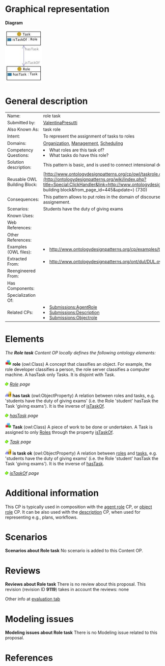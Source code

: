 #  Graphical representation


__Diagram__




[![Image:taskrole.jpg](./Taskrole.jpg)](../Image/Taskrole.jpg.md "Image:taskrole.jpg")




#  General description




|  |  |
| --- | --- |
|  Name: |  role task |
|  Submitted by: | [ValentinaPresutti](../User/ValentinaPresutti.md "User:ValentinaPresutti") |
|  Also Known As: |  task role |
|  Intent: |  To represent the assignment of tasks to roles |
|  Domains: | [Organization](../Community/Organization.md "Community:Organization"), [Management](../Community/Management.md "Community:Management"), [Scheduling](../Community/Scheduling.md "Community:Scheduling") |
|  Competency Questions: | <li> What roles are this task of?</li><li> What tasks do have this role?</li> |
|  Solution description: |  This pattern is basic, and is used to connect intensional descriptions of actions (tasks) and objects (roles). |
|  Reusable OWL Building Block: | [http://www.ontologydesignpatterns.org/cp/owl/taskrole.owl](http://ontologydesignpatterns.org/wiki/index.php?title=Special:ClickHandler&link=http://www.ontologydesignpatterns.org/cp/owl/taskrole.owl&message=OWL building block&from_page_id=445&update=) (730) |
|  Consequences: |  This pattern allows to put roles in the domain of discourse. It does not allow to model time indexed task assignement. |
|  Scenarios: |  Students have the duty of giving exams |
|  Known Uses: |  |
|  Web References: |  |
|  Other References: |  |
|  Examples (OWL files): | <li><a class="external free" href="http://www.ontologydesignpatterns.org/cp/examples/taskrole/ex1.owl" rel="nofollow" title="http://www.ontologydesignpatterns.org/cp/examples/taskrole/ex1.owl">http://www.ontologydesignpatterns.org/cp/examples/taskrole/ex1.owl</a></li> |
|  Extracted From: | <li><a class="external free" href="http://www.ontologydesignpatterns.org/ont/dul/DUL.owl" rel="nofollow" title="http://www.ontologydesignpatterns.org/ont/dul/DUL.owl">http://www.ontologydesignpatterns.org/ont/dul/DUL.owl</a></li> |
|  Reengineered From: |  |
|  Has Components: |  |
|  Specialization Of: |  |
|  Related CPs: | <li><a href="../AgentRole/AgentRole.md" title="Submissions:AgentRole">Submissions:AgentRole</a></li><li><a href="../Description/Description.md" title="Submissions:Description">Submissions:Description</a></li><li><a href="../Objectrole/Objectrole.md" title="Submissions:Objectrole">Submissions:Objectrole</a></li> |


  




#  Elements


_The __Role task__ Content OP locally defines the following ontology elements:_




[![Class](./20px-Class.gif)](../Image/Class.gif.md "Class") __role__ (owl:Class) A concept that classifies an object. For example, the role developer classifies a person, the role server classifies a computer machine. A hasTask only Tasks. It is disjoint with Task. 



 [![](./11px-ArrowRight.gif)](../Image/ArrowRight.gif.md "ArrowRight.gif") _[Role](../AgentRole/AgentRole.md "Submissions:Role task/Role") page_

[![ObjectProperty](./20px-ObjectProperty.gif)](../Image/ObjectProperty.gif.md "ObjectProperty") __has task__ (owl:ObjectProperty) A relation between roles and tasks, e.g. 'students have the duty of giving exams' (i.e. the Role 'student' hasTask the Task 'giving exams'). It is the inverse of  [isTaskOf](./Role_task/isTaskOf.md "Submissions:Role task/isTaskOf"). 



 [![](./11px-ArrowRight.gif)](../Image/ArrowRight.gif.md "ArrowRight.gif") _[hasTask](./Affordance/hasTask.md "Submissions:Role task/hasTask") page_

[![Class](./20px-Class.gif)](../Image/Class.gif.md "Class") __Task__ (owl:Class) A piece of work to be done or undertaken. A Task is assigned to only  [Roles](../AgentRole/AgentRole.md "Submissions:Role task/Role") through the property  [isTaskOf](./Role_task/isTaskOf.md "Submissions:Role task/isTaskOf"). 



 [![](./11px-ArrowRight.gif)](../Image/ArrowRight.gif.md "ArrowRight.gif") _[Task](./Affordance/hasTask.md "Submissions:Role task/Task") page_

[![ObjectProperty](./20px-ObjectProperty.gif)](../Image/ObjectProperty.gif.md "ObjectProperty") __is task ok__ (owl:ObjectProperty) A relation between  [roles](../AgentRole/AgentRole.md "Submissions:Role task/Role") and  [tasks](./Affordance/hasTask.md "Submissions:Role task/Task"), e.g. 'students have the duty of giving exams' (i.e. the Role 'student' hasTask the Task 'giving exams'). It is the inverse of  [hasTask](./Affordance/hasTask.md "Submissions:Role task/hasTask"). 



 [![](./11px-ArrowRight.gif)](../Image/ArrowRight.gif.md "ArrowRight.gif") _[isTaskOf](./Role_task/isTaskOf.md "Submissions:Role task/isTaskOf") page_
#  Additional information


This CP is typically used in composition with the  [agent role](../AgentRole/AgentRole.md "Submissions:AgentRole") CP, or  [object role](../Objectrole/Objectrole.md "Submissions:Objectrole") CP. It can be also used with the  [description](../Description/Description.md "Submissions:Description") CP, when used for representing e.g., plans, workflows.



#  Scenarios



__Scenarios about Role task__
No scenario is added to this Content OP.




#  Reviews



__Reviews about Role task__
There is no review about this proposal.
This revision (revision ID __9119__) takes in account the reviews: none


Other info at [evaluation tab](http://ontologydesignpatterns.org/wiki/index.php?title=Submissions:Role_task&action=evaluation "http://ontologydesignpatterns.org/wiki/index.php?title=Submissions:Role_task&action=evaluation")




  




#  Modeling issues



__Modeling issues about Role task__
There is no Modeling issue related to this proposal.




  




#  References